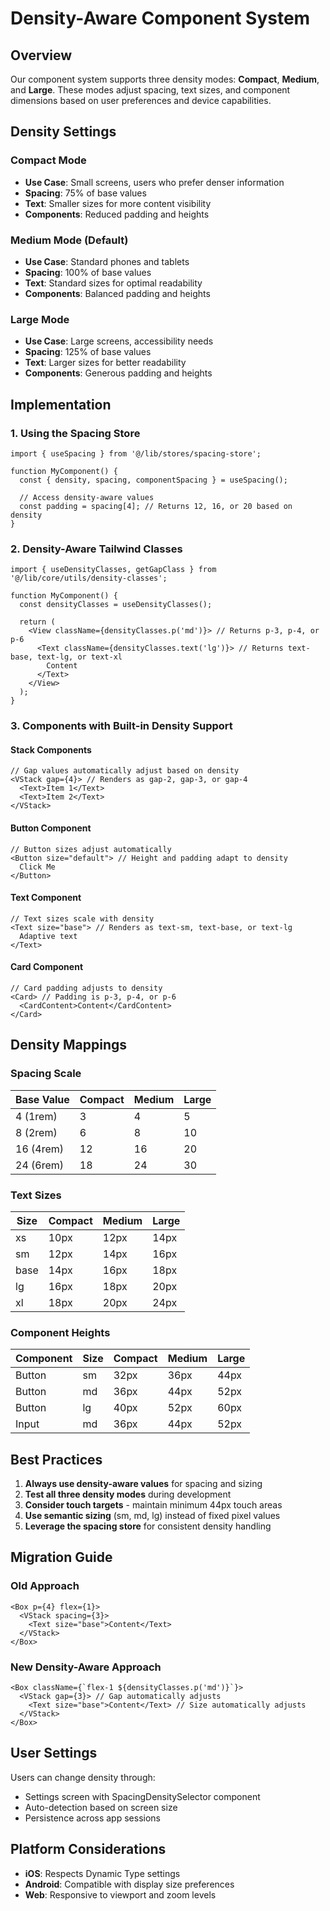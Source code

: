 # Density-Aware Component System

## Overview

Our component system supports three density modes: **Compact**, **Medium**, and **Large**. These modes adjust spacing, text sizes, and component dimensions based on user preferences and device capabilities.

## Density Settings

### Compact Mode
- **Use Case**: Small screens, users who prefer denser information
- **Spacing**: 75% of base values
- **Text**: Smaller sizes for more content visibility
- **Components**: Reduced padding and heights

### Medium Mode (Default)
- **Use Case**: Standard phones and tablets
- **Spacing**: 100% of base values
- **Text**: Standard sizes for optimal readability
- **Components**: Balanced padding and heights

### Large Mode
- **Use Case**: Large screens, accessibility needs
- **Spacing**: 125% of base values  
- **Text**: Larger sizes for better readability
- **Components**: Generous padding and heights

## Implementation

### 1. Using the Spacing Store

```tsx
import { useSpacing } from '@/lib/stores/spacing-store';

function MyComponent() {
  const { density, spacing, componentSpacing } = useSpacing();
  
  // Access density-aware values
  const padding = spacing[4]; // Returns 12, 16, or 20 based on density
}
```

### 2. Density-Aware Tailwind Classes

```tsx
import { useDensityClasses, getGapClass } from '@/lib/core/utils/density-classes';

function MyComponent() {
  const densityClasses = useDensityClasses();
  
  return (
    <View className={densityClasses.p('md')}> // Returns p-3, p-4, or p-6
      <Text className={densityClasses.text('lg')}> // Returns text-base, text-lg, or text-xl
        Content
      </Text>
    </View>
  );
}
```

### 3. Components with Built-in Density Support

#### Stack Components
```tsx
// Gap values automatically adjust based on density
<VStack gap={4}> // Renders as gap-2, gap-3, or gap-4
  <Text>Item 1</Text>
  <Text>Item 2</Text>
</VStack>
```

#### Button Component
```tsx
// Button sizes adjust automatically
<Button size="default"> // Height and padding adapt to density
  Click Me
</Button>
```

#### Text Component
```tsx
// Text sizes scale with density
<Text size="base"> // Renders as text-sm, text-base, or text-lg
  Adaptive text
</Text>
```

#### Card Component
```tsx
// Card padding adjusts to density
<Card> // Padding is p-3, p-4, or p-6
  <CardContent>Content</CardContent>
</Card>
```

## Density Mappings

### Spacing Scale
| Base Value | Compact | Medium | Large |
|------------|---------|---------|--------|
| 4 (1rem)   | 3       | 4       | 5      |
| 8 (2rem)   | 6       | 8       | 10     |
| 16 (4rem)  | 12      | 16      | 20     |
| 24 (6rem)  | 18      | 24      | 30     |

### Text Sizes
| Size | Compact | Medium | Large |
|------|---------|---------|--------|
| xs   | 10px    | 12px    | 14px   |
| sm   | 12px    | 14px    | 16px   |
| base | 14px    | 16px    | 18px   |
| lg   | 16px    | 18px    | 20px   |
| xl   | 18px    | 20px    | 24px   |

### Component Heights
| Component | Size | Compact | Medium | Large |
|-----------|------|---------|---------|--------|
| Button    | sm   | 32px    | 36px    | 44px   |
| Button    | md   | 36px    | 44px    | 52px   |
| Button    | lg   | 40px    | 52px    | 60px   |
| Input     | md   | 36px    | 44px    | 52px   |

## Best Practices

1. **Always use density-aware values** for spacing and sizing
2. **Test all three density modes** during development
3. **Consider touch targets** - maintain minimum 44px touch areas
4. **Use semantic sizing** (sm, md, lg) instead of fixed pixel values
5. **Leverage the spacing store** for consistent density handling

## Migration Guide

### Old Approach
```tsx
<Box p={4} flex={1}>
  <VStack spacing={3}>
    <Text size="base">Content</Text>
  </VStack>
</Box>
```

### New Density-Aware Approach
```tsx
<Box className={`flex-1 ${densityClasses.p('md')}`}>
  <VStack gap={3}> // Gap automatically adjusts
    <Text size="base">Content</Text> // Size automatically adjusts
  </VStack>
</Box>
```

## User Settings

Users can change density through:
- Settings screen with SpacingDensitySelector component
- Auto-detection based on screen size
- Persistence across app sessions

## Platform Considerations

- **iOS**: Respects Dynamic Type settings
- **Android**: Compatible with display size preferences
- **Web**: Responsive to viewport and zoom levels